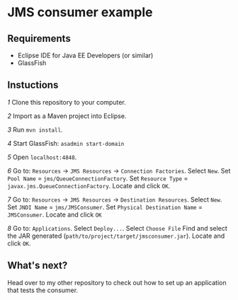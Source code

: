 # JMS consumer example

## Requirements
- Eclipse IDE for Java EE Developers (or similar)
- GlassFish


## Instuctions

*1*
Clone this repository to your computer.

*2*
Import as a Maven project into Eclipse.

*3*
Run `mvn install`.

*4*
Start GlassFish: `asadmin start-domain`

*5*
Open `localhost:4848`.

*6*
Go to:
`Resources` -> `JMS Resources` -> `Connection Factories`.
Select `New`.
Set `Pool Name` = `jms/QueueConnectionFactory`.
Set `Resource Type` = `javax.jms.QueueConnectionFactory`.
Locate and click `OK`.

*7*
Go to:
`Resources` -> `JMS Resources` -> `Destination Resources`.
Select `New`.
Set `JNDI Name` = `jms/JMSConsumer`.
Set `Physical Destination Name` = `JMSConsumer`.
Locate and click `OK`

*8*
Go to:
`Applications`.
Select `Deploy...`.
Select `Choose File`
Find and select the JAR generated (`path/to/project/target/jmsconsumer.jar`).
Locate and click `OK`.

## What's next?

Head over to my other repository to check out how to set up an application that
tests the consumer.
